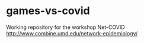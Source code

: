 # games-vs-covid
Working repository for the workshop Net-COVID http://www.combine.umd.edu/network-epidemiology/
